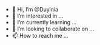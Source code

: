 - 👋 Hi, I’m @Duyinia
- 👀 I’m interested in ...
- 🌱 I’m currently learning ...
- 💞️ I’m looking to collaborate on ...
- 📫 How to reach me ...

<!---
Duyinia/Duyinia is a ✨ special ✨ repository because its `README.md` (this file) appears on your GitHub profile.
You can click the Preview link to take a look at your changes.
--->
